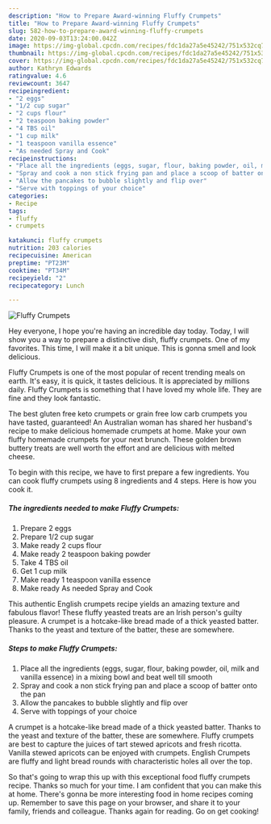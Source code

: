 ```yaml
---
description: "How to Prepare Award-winning Fluffy Crumpets"
title: "How to Prepare Award-winning Fluffy Crumpets"
slug: 582-how-to-prepare-award-winning-fluffy-crumpets
date: 2020-09-03T13:24:00.042Z
image: https://img-global.cpcdn.com/recipes/fdc1da27a5e45242/751x532cq70/fluffy-crumpets-recipe-main-photo.jpg
thumbnail: https://img-global.cpcdn.com/recipes/fdc1da27a5e45242/751x532cq70/fluffy-crumpets-recipe-main-photo.jpg
cover: https://img-global.cpcdn.com/recipes/fdc1da27a5e45242/751x532cq70/fluffy-crumpets-recipe-main-photo.jpg
author: Kathryn Edwards
ratingvalue: 4.6
reviewcount: 3647
recipeingredient:
- "2 eggs"
- "1/2 cup sugar"
- "2 cups flour"
- "2 teaspoon baking powder"
- "4 TBS oil"
- "1 cup milk"
- "1 teaspoon vanilla essence"
- "As needed Spray and Cook"
recipeinstructions:
- "Place all the ingredients (eggs, sugar, flour, baking powder, oil, milk and vanilla essence) in a mixing bowl and beat well till smooth"
- "Spray and cook a non stick frying pan and place a scoop of batter onto the pan"
- "Allow the pancakes to bubble slightly and flip over"
- "Serve with toppings of your choice"
categories:
- Recipe
tags:
- fluffy
- crumpets

katakunci: fluffy crumpets 
nutrition: 203 calories
recipecuisine: American
preptime: "PT23M"
cooktime: "PT34M"
recipeyield: "2"
recipecategory: Lunch

---
```



![Fluffy Crumpets](https://img-global.cpcdn.com/recipes/fdc1da27a5e45242/751x532cq70/fluffy-crumpets-recipe-main-photo.jpg)

Hey everyone, I hope you're having an incredible day today. Today, I will show you a way to prepare a distinctive dish, fluffy crumpets. One of my favorites. This time, I will make it a bit unique. This is gonna smell and look delicious.

Fluffy Crumpets is one of the most popular of recent trending meals on earth. It's easy, it is quick, it tastes delicious. It is appreciated by millions daily. Fluffy Crumpets is something that I have loved my whole life. They are fine and they look fantastic.

The best gluten free keto crumpets or grain free low carb crumpets you have tasted, guaranteed! An Australian woman has shared her husband&#39;s recipe to make delicious homemade crumpets at home. Make your own fluffy homemade crumpets for your next brunch. These golden brown buttery treats are well worth the effort and are delicious with melted cheese.


To begin with this recipe, we have to first prepare a few ingredients. You can cook fluffy crumpets using 8 ingredients and 4 steps. Here is how you cook it.

<!--inarticleads1-->

##### The ingredients needed to make Fluffy Crumpets:

1. Prepare 2 eggs
1. Prepare 1/2 cup sugar
1. Make ready 2 cups flour
1. Make ready 2 teaspoon baking powder
1. Take 4 TBS oil
1. Get 1 cup milk
1. Make ready 1 teaspoon vanilla essence
1. Make ready As needed Spray and Cook


This authentic English crumpets recipe yields an amazing texture and fabulous flavor! These fluffy yeasted treats are an Irish person&#39;s guilty pleasure. A crumpet is a hotcake-like bread made of a thick yeasted batter. Thanks to the yeast and texture of the batter, these are somewhere. 

<!--inarticleads2-->

##### Steps to make Fluffy Crumpets:

1. Place all the ingredients (eggs, sugar, flour, baking powder, oil, milk and vanilla essence) in a mixing bowl and beat well till smooth
1. Spray and cook a non stick frying pan and place a scoop of batter onto the pan
1. Allow the pancakes to bubble slightly and flip over
1. Serve with toppings of your choice


A crumpet is a hotcake-like bread made of a thick yeasted batter. Thanks to the yeast and texture of the batter, these are somewhere. Fluffy crumpets are best to capture the juices of tart stewed apricots and fresh ricotta. Vanilla stewed apricots can be enjoyed with crumpets. English Crumpets are fluffy and light bread rounds with characteristic holes all over the top. 

So that's going to wrap this up with this exceptional food fluffy crumpets recipe. Thanks so much for your time. I am confident that you can make this at home. There's gonna be more interesting food in home recipes coming up. Remember to save this page on your browser, and share it to your family, friends and colleague. Thanks again for reading. Go on get cooking!
